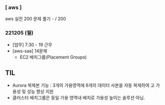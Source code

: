 ### [ aws ] 
aws 실전 200 문제 풀기
	- / 200

### 221205 (월)
- [업무] 7:30 - 19 근무
- [aws-saa] 14문제
	- EC2 배치그룹(Placement Groups)

## TIL
- Aurora 복제본 기능 : 3개의 가용영역에 6개의 데이터 사본을 자동 복제하여 고 가용성 및 성능 향상 지원
- 클러스터 배치그룹은 동일 가용 영역내 배치로 가용성 높이는 솔루션 아님.


<!--stackedit_data:
eyJoaXN0b3J5IjpbMTA2OTMyMDUzOCwtMTEyMTYzMjgxNywtMT
k0ODQ5MDM2OSwtMjExNjkzNjM1OV19
-->
